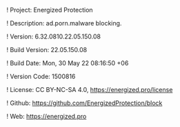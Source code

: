 ! Project: Energized Protection

! Description: ad.porn.malware blocking.

! Version: 6.32.0810.22.05.150.08

! Build Version: 22.05.150.08

! Build Date: Mon, 30 May 22 08:16:50 +06

! Version Code: 1500816

! License: CC BY-NC-SA 4.0, https://energized.pro/license

! Github: https://github.com/EnergizedProtection/block

! Web: https://energized.pro
